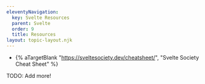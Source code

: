 ```yaml
---
eleventyNavigation:
  key: Svelte Resources
  parent: Svelte
  order: 9
  title: Resources
layout: topic-layout.njk
---
```


- {% aTargetBlank "https://sveltesociety.dev/cheatsheet/",
  "Svelte Society Cheat Sheet" %}

TODO: Add more!
